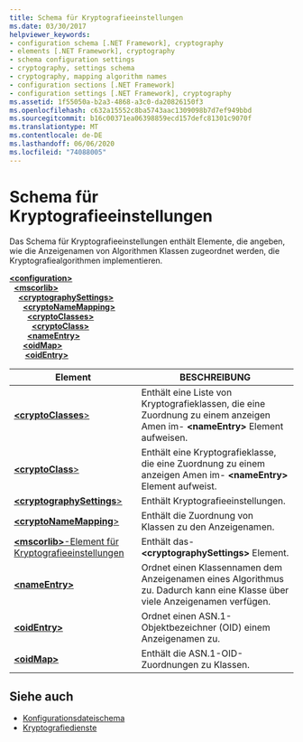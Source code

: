 ```yaml
---
title: Schema für Kryptografieeinstellungen
ms.date: 03/30/2017
helpviewer_keywords:
- configuration schema [.NET Framework], cryptography
- elements [.NET Framework], cryptography
- schema configuration settings
- cryptography, settings schema
- cryptography, mapping algorithm names
- configuration sections [.NET Framework]
- configuration settings [.NET Framework], cryptography
ms.assetid: 1f55050a-b2a3-4868-a3c0-da20826150f3
ms.openlocfilehash: c632a15552c8ba5743aac1309098b7d7ef949bbd
ms.sourcegitcommit: b16c00371ea06398859ecd157defc81301c9070f
ms.translationtype: MT
ms.contentlocale: de-DE
ms.lasthandoff: 06/06/2020
ms.locfileid: "74088005"
---
```

# <a name="cryptography-settings-schema"></a>Schema für Kryptografieeinstellungen
Das Schema für Kryptografieeinstellungen enthält Elemente, die angeben, wie die Anzeigenamen von Algorithmen Klassen zugeordnet werden, die Kryptografiealgorithmen implementieren.  
  
[**\<configuration>**](../configuration-element.md)\
&nbsp;&nbsp;[**\<mscorlib>**](mscorlib-element-for-cryptography-settings.md)\
&nbsp;&nbsp;&nbsp;&nbsp;[**\<cryptographySettings>**](cryptographysettings-element.md)\
&nbsp;&nbsp;&nbsp;&nbsp;&nbsp;&nbsp;[**\<cryptoNameMapping>**](cryptonamemapping-element.md)\
&nbsp;&nbsp;&nbsp;&nbsp;&nbsp;&nbsp;&nbsp;&nbsp;[**\<cryptoClasses>**](cryptoclasses-element.md)\
&nbsp;&nbsp;&nbsp;&nbsp;&nbsp;&nbsp;&nbsp;&nbsp;&nbsp;&nbsp;[**\<cryptoClass>**](cryptoclass-element.md)\
&nbsp;&nbsp;&nbsp;&nbsp;&nbsp;&nbsp;&nbsp;&nbsp;[**\<nameEntry>**](nameentry-element.md)\
&nbsp;&nbsp;&nbsp;&nbsp;&nbsp;&nbsp;[**\<oidMap>**](oidmap-element.md)\
&nbsp;&nbsp;&nbsp;&nbsp;&nbsp;&nbsp;&nbsp;[**\<oidEntry>**](oidentry-element.md)

|Element|BESCHREIBUNG|  
|-------------|-----------------|  
|[**\<cryptoClasses**>](cryptoclasses-element.md)|Enthält eine Liste von Kryptografieklassen, die eine Zuordnung zu einem anzeigen Amen im- **\<nameEntry>** Element aufweisen.|  
|[**\<cryptoClass**>](cryptoclass-element.md)|Enthält eine Kryptografieklasse, die eine Zuordnung zu einem anzeigen Amen im- **\<nameEntry>** Element aufweist.|  
|[**\<cryptographySettings**>](cryptographysettings-element.md)|Enthält Kryptografieeinstellungen.|  
|[**\<cryptoNameMapping**>](cryptonamemapping-element.md)|Enthält die Zuordnung von Klassen zu den Anzeigenamen.|  
|[**\<mscorlib>**-Element für Kryptografieeinstellungen](mscorlib-element-for-cryptography-settings.md)|Enthält das- **\<cryptographySettings>** Element.|  
|[**\<nameEntry>**](nameentry-element.md)|Ordnet einen Klassennamen dem Anzeigenamen eines Algorithmus zu. Dadurch kann eine Klasse über viele Anzeigenamen verfügen.|  
|[**\<oidEntry>**](oidentry-element.md)|Ordnet einen ASN.1-Objektbezeichner (OID) einem Anzeigenamen zu.|  
|[**\<oidMap>**](oidmap-element.md)|Enthält die ASN.1-OID-Zuordnungen zu Klassen.|  
  
## <a name="see-also"></a>Siehe auch

- [Konfigurationsdateischema](../index.md)
- [Kryptografiedienste](../../../../standard/security/cryptographic-services.md)
